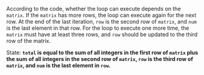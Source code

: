 According to the code, whether the loop can execute depends on the `matrix`. If the `matrix` has more rows, the loop can execute again for the next row. At the end of the last iteration, `row` is the second row of `matrix`, and `num` is the last element in that row. For the loop to execute one more time, the `matrix` must have at least three rows, and `row` should be updated to the third row of the matrix. 

State: **`total` is equal to the sum of all integers in the first row of `matrix` plus the sum of all integers in the second row of `matrix`, `row` is the third row of `matrix`, and `num` is the last element in `row`.**